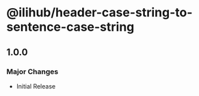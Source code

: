 # @ilihub/header-case-string-to-sentence-case-string

## 1.0.0

### Major Changes

- Initial Release
